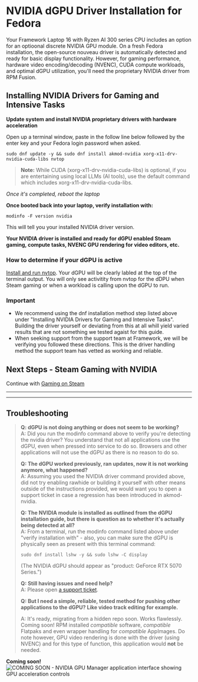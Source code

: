 # NVIDIA dGPU Driver Installation for Fedora

Your Framework Laptop 16 with Ryzen AI 300 series CPU includes an option for an optioonal discrete NVIDIA GPU module. On a fresh Fedora installation, the open-source nouveau driver is automatically detected and ready for basic display functionality. However, for gaming performance, hardware video encoding/decoding (NVENC), CUDA compute workloads, and optimal dGPU utilization, you'll need the proprietary NVIDIA driver from RPM Fusion.

## Installing NVIDIA Drivers for Gaming and Intensive Tasks

**Update system and install NVIDIA proprietary drivers with hardware acceleration**

Open up a terminal window, paste in the follow line below followed by the enter key and your Fedora login password when asked.

```sudo dnf update -y && sudo dnf install akmod-nvidia xorg-x11-drv-nvidia-cuda-libs nvtop```

>**Note:** While CUDA (xorg-x11-drv-nvidia-cuda-libs) is optional, if you are entertaining using local LLMs (AI tools), use the default command which includes xorg-x11-drv-nvidia-cuda-libs.


*Once it's completed, reboot the laptop*

**Once booted back into your laptop, verify installation with:**

`modinfo -F version nvidia`

This will tell you your installed NVIDIA driver version.

**Your NVIDIA driver is installed and ready for dGPU enabled Steam gaming, compute tasks, NVENC GPU rendering for video editors, etc.**

### How to determine if your dGPU is active

[Install and run nvtop](https://github.com/FrameworkComputer/linux-docs/blob/main/framework16/AI-300/graphics-usage-detection.md#discrete-graphics-usage-detection). Your dGPU will be clearly labled at the top of the terminal output. You will only see activitity from nvtop for the dDPU when Steam gaming or when a workload is calling upon the dGPU to run.



### Important
- We recommend using the dnf installation method step listed above under "Installing NVIDIA Drivers for Gaming and Intensive Tasks". Building the driver yourself or deviating from this at all whill yield varied results that are not something we tested agaist for this guide.
- When seeking support from the support team at Framework, we will be verifying you followed these directions. This is the driver handling method the support team has vetted as working and reliable.

## Next Steps - Steam Gaming with NVIDIA

Continue with [Gaming on Steam](https://github.com/FrameworkComputer/linux-docs/blob/main/framework16/AI-300/Gaming-on-Steam-dGPU-Fedora.md#gaming-on-steam)

-----------------
-----------------

## Troubleshooting

> **Q: dGPU is not doing anything or does not seem to be working?**  
> A: Did you run the modinfo command above to verify you're detecting the nvidia driver? You understand that not all applications use the dGPU, even when pressed into service to do so. Browsers and other applications will not use the dGPU as there is no reason to do so.
>
> **Q: The dGPU worked previously, ran updates, now it is not working anymore, what happened?**  
> A: Assuming you used the NVIDIA driver command provided above, did not try enabling rawhide or building it yourself with other means outside of the instructions provided, we would want you to open a support ticket in case a regression has been introduced in akmod-nvidia.
>
> **Q: The NVIDIA module is installed as outlined from the dGPU installation guide, but there is question as to whether it's actually being detected at all?**  
> A: From a terminal, run the modinfo command listed above under "verify installation with" - also, you can make sure the dGPU is physically seen as present with this terminal command:
> ```
> sudo dnf install lshw -y && sudo lshw -C display
> ```
> (The NVIDIA dGPU should appear as "product: GeForce RTX 5070 Series.")
>
> **Q: Still having issues and need help?**  
> A: Please open [a support ticket](https://framework.kustomer.help/contact/support-request-ryon9uAuq).
>
> **Q: But I need a simple, reliable, tested method for pushing other applications to the dGPU? Like video track editing for example.**
>
> A: It's ready, migrating from a hidden repo soon. Works flawlessly. Coming soon! RPM installed _compatible_ software, _compatible_ Flatpaks and even wrapper handling for _compatible_ AppImages. Do note however, GPU video rendering is done with the driver (using NVENC) and for this type of function, this application would **not** be needed.

**Coming soon!**
![COMING SOON - NVIDIA GPU Manager application interface showing GPU acceleration controls](https://raw.githubusercontent.com/FrameworkComputer/linux-docs/refs/heads/main/framework16/AI-300/images/NVIDIA-GPU-Manager.png)
